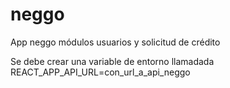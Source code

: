 # neggo
App neggo módulos usuarios y solicitud de crédito

Se debe crear una variable de entorno llamadada REACT_APP_API_URL=con_url_a_api_neggo
